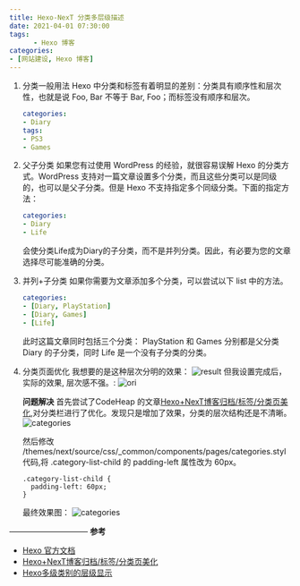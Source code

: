 ```yaml
---
title: Hexo-NexT 分类多层级描述
date: 2021-04-01 07:30:00
tags: 
      - Hexo 博客
categories: 
- [网站建设, Hexo 博客]
---
```


1. 分类一般用法
    Hexo 中分类和标签有着明显的差别：分类具有顺序性和层次性，也就是说 Foo, Bar 不等于 Bar, Foo；而标签没有顺序和层次。
    <!--more-->
    ```yaml
    categories:
    - Diary
    tags:
    - PS3
    - Games
    ```
2. 父子分类
   如果您有过使用 WordPress 的经验，就很容易误解 Hexo 的分类方式。WordPress 支持对一篇文章设置多个分类，而且这些分类可以是同级的，也可以是父子分类。但是 Hexo 不支持指定多个同级分类。下面的指定方法：
   ```yaml
   categories:
   - Diary
   - Life
   ```
   会使分类Life成为Diary的子分类，而不是并列分类。因此，有必要为您的文章选择尽可能准确的分类。
3. 并列+子分类
   如果你需要为文章添加多个分类，可以尝试以下 list 中的方法。
   ```yaml
   categories:
   - [Diary, PlayStation]
   - [Diary, Games]
   - [Life]
   ```
   此时这篇文章同时包括三个分类： PlayStation 和 Games 分别都是父分类 Diary 的子分类，同时 Life 是一个没有子分类的分类。 
4. 分类页面优化
   我想要的是这种层次分明的效果：
   ![result](https://cdn.jsdelivr.net/gh/cs-cshi/image-host/hexo-blog/categories-result.png)
   但我设置完成后，实际的效果, 层次感不强。:
   ![ori](https://cdn.jsdelivr.net/gh/cs-cshi/image-host/hexo-blog/categories_ori.png)
 
   **问题解决**
   首先尝试了CodeHeap 的文章[Hexo+NexT博客归档/标签/分类页美化](https://jrbcode.gitee.io/posts/be9758cd.html),对分类栏进行了优化。发现只是增加了效果，分类的层次结构还是不清晰。
   ![categories](https://cdn.jsdelivr.net/gh/cs-cshi/image-host/hexo-blog/categories_1.png)
   
   然后修改 /themes/next/source/css/_common/components/pages/categories.styl 代码,将  .category-list-child 的 padding-left 属性改为 60px。
   ```
   .category-list-child {
     padding-left: 60px;
   }
   ```
   最终效果图：
   ![categories](https://cdn.jsdelivr.net/gh/cs-cshi/image-host/hexo-blog/categories_2.png)

——————————
**参考**
- [Hexo 官方文档](https://hexo.io/zh-cn/docs/front-matter)
- [Hexo+NexT博客归档/标签/分类页美化](https://jrbcode.gitee.io/posts/be9758cd.html)
- [Hexo多级类别的层级显示](http://yuchen-lea.github.io/2016-01-23-display-hexo-category-in-hierarchy/)
